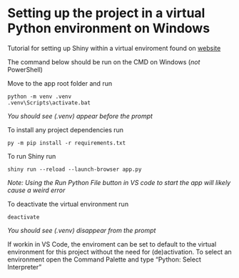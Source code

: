 # Setting up the project in a virtual Python environment on Windows
Tutorial for setting up Shiny within a virtual enviroment found on 
[website](https://shiny.posit.co/py/docs/install-create-run.html#install)

The command below should be run on the CMD on Windows (*not* PowerShell)

Move to the app root folder and run
```
python -m venv .venv
.venv\Scripts\activate.bat
```
*You should see (.venv) appear before the prompt*

To install any project dependencies run
```
py -m pip install -r requirements.txt
```

To run Shiny run
```
shiny run --reload --launch-browser app.py
```
*Note: Using the Run Python File button in VS code to start the app will likely cause a weird error*

To deactivate the virtual environment run
```
deactivate
```
*You should see (.venv) disappear from the prompt*

If workin in VS Code, the enviroment can be set to default to the virtual environment for this project without the need for (de)activation. To select an environment open the Command Palette and type “Python: Select Interpreter”
